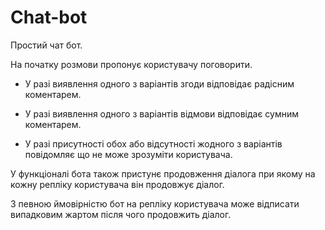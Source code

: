 # Chat-bot
Простий чат бот.

На початку розмови пропонує користувачу поговорити.

* У разі виявлення одного з варіантів згоди відповідає радісним коментарем.

* У разі виявлення одного з варіантів відмови відповідає сумним коментарем.

* У разі присутності обох або відсутності жодного з варіантів повідомляє що не може зрозуміти користувача.

У функціоналі бота також пристунє продовження діалога при якому на кожну репліку користувача він продовжує діалог.

З певною ймовірністю бот на репліку користувача може відписати випадковим жартом після чого продовжить діалог.
